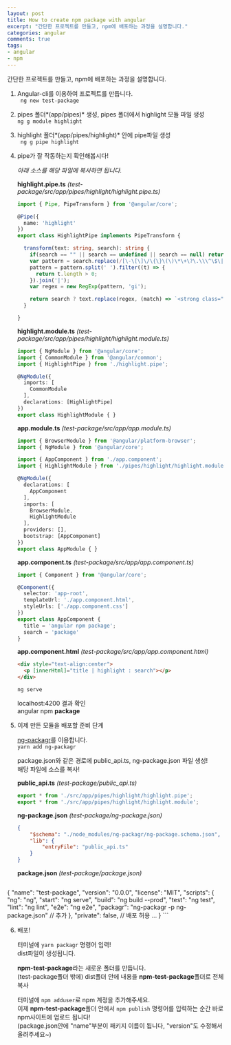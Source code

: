 ```yaml
---
layout: post
title: How to create npm package with angular
excerpt: "간단한 프로젝트를 만들고, npm에 배포하는 과정을 설명합니다."
categories: angular
comments: true
tags: 
- angular
- npm
---
```

간단한 프로젝트를 만들고, npm에 배포하는 과정을 설명합니다.

1. Angular-cli를 이용하여 프로젝트를 만듭니다.  
	``` ng new test-package```

2. pipes 폴더*(app/pipes)* 생성, pipes 폴더에서 highlight 모듈 파일 생성  
	``` ng g module highlight ```
    
3. highlight 폴더*(app/pipes/highlight)* 안에 pipe파일 생성  
	``` ng g pipe highlight```

4. pipe가 잘 작동하는지 확인해봅시다!

	*아래 소스를 해당 파일에 복사하면 됩니다.*
    
    **highlight.pipe.ts** *(test-package/src/app/pipes/highlight/highlight.pipe.ts)*
    ```typescript
    import { Pipe, PipeTransform } from '@angular/core';

    @Pipe({
      name: 'highlight'
    })
    export class HighlightPipe implements PipeTransform {

      transform(text: string, search): string {
        if(search == "" || search == undefined || search == null) return text;
        var pattern = search.replace(/[\-\[\]\/\{\}\(\)\*\+\?\.\\\^\$\|]/g, "\\$&");
        pattern = pattern.split(' ').filter((t) => {
          return t.length > 0;
        }).join('|');
        var regex = new RegExp(pattern, 'gi');

        return search ? text.replace(regex, (match) => `<strong class="highlight">${match}</strong>`) : text;
      }

    }
    ```
    
    **highlight.module.ts** *(test-package/src/app/pipes/highlight/highlight.module.ts)*
    ```typescript
    import { NgModule } from '@angular/core';
    import { CommonModule } from '@angular/common';
    import { HighlightPipe } from './highlight.pipe';

    @NgModule({
      imports: [
        CommonModule
      ],
      declarations: [HighlightPipe]
    })
    export class HighlightModule { }
    ```
    
	**app.module.ts** *(test-package/src/app/app.module.ts)*
    ```typescript
	import { BrowserModule } from '@angular/platform-browser';
	import { NgModule } from '@angular/core';

	import { AppComponent } from './app.component';
    import { HighlightModule } from './pipes/highlight/highlight.module';

    @NgModule({
      declarations: [
        AppComponent
      ],
      imports: [
        BrowserModule,
        HighlightModule
      ],
      providers: [],
      bootstrap: [AppComponent]
    })
    export class AppModule { }
    ```
    
    **app.component.ts** *(test-package/src/app/app.component.ts)*
    ```typescript
    import { Component } from '@angular/core';

    @Component({
      selector: 'app-root',
      templateUrl: './app.component.html',
      styleUrls: ['./app.component.css']
    })
    export class AppComponent {
      title = 'angular npm package';
      search = 'package'
    }
    ```
    **app.component.html** *(test-package/src/app/app.component.html)*
    ```html
    <div style="text-align:center">
      <p [innerHtml]="title | highlight : search"></p>
    </div>
    ```
    
    `ng serve`
    
    localhost:4200 결과 확인  
    angular npm **package**
    
5. 이제 만든 모듈을 배포할 준비 단계

	[ng-packagr](https://www.npmjs.com/package/ng-packagr)를 이용합니다.  
    ```yarn add ng-packagr ```
    
    package.json와 같은 경로에 public_api.ts, ng-package.json 파일 생성!  
    해당 파일에 소스를 복사!
    
    **public_api.ts** *(test-package/public_api.ts)*
    ```typescript
    export * from './src/app/pipes/highlight/highlight.pipe';
    export * from './src/app/pipes/highlight/highlight.module';
    ```
    
    **ng-package.json** *(test-package/ng-package.json)*
	```json
	{
		"$schema": "./node_modules/ng-packagr/ng-package.schema.json",
		"lib": {
			"entryFile": "public_api.ts"
		}
	}
    ```
    
    **package.json** *(test-package/package.json)*
    ```json
{
	"name": "test-package",
	"version": "0.0.0",
	"license": "MIT",
	"scripts": {
		"ng": "ng",
		"start": "ng serve",
        "build": "ng build --prod",
        "test": "ng test",
        "lint": "ng lint",
        "e2e": "ng e2e",
        "packagr": "ng-packagr -p ng-package.json" // 추가
	},
	"private": false, // 배포 허용
    ...
}
	```

6. 배포!

	터미널에 `yarn packagr` 명령어 입력!  
    dist파일이 생성됩니다.
    
    **npm-test-package**라는 새로운 폴더를 만듭니다.  
    (test-package폴더 밖에)
    dist폴더 안에 내용을 **npm-test-package**폴더로 전체 복사
    
    터미널에 `npm adduser`로 npm 계정을 추가해주세요.  
    이제 **npm-test-package**폴더 안에서 `npm publish` 명령어를 입력하는 순간 바로 npm사이트에 업로드 됩니다!  
    (package.json안에 "name"부분이 패키지 이름이 됩니다, "version"도 수정해서 올려주세요~)
    

